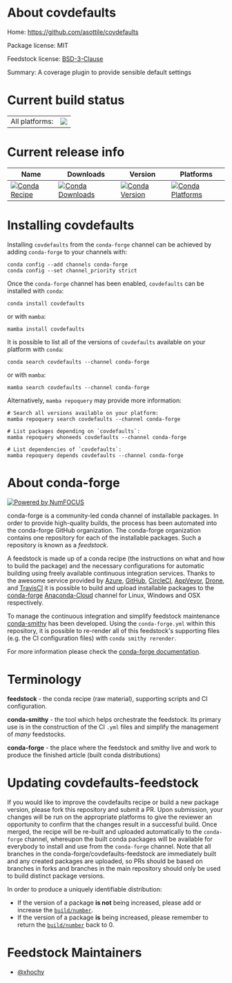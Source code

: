 About covdefaults
=================

Home: https://github.com/asottile/covdefaults

Package license: MIT

Feedstock license: [BSD-3-Clause](https://github.com/conda-forge/covdefaults-feedstock/blob/main/LICENSE.txt)

Summary: A coverage plugin to provide sensible default settings

Current build status
====================


<table><tr><td>All platforms:</td>
    <td>
      <a href="https://dev.azure.com/conda-forge/feedstock-builds/_build/latest?definitionId=15039&branchName=main">
        <img src="https://dev.azure.com/conda-forge/feedstock-builds/_apis/build/status/covdefaults-feedstock?branchName=main">
      </a>
    </td>
  </tr>
</table>

Current release info
====================

| Name | Downloads | Version | Platforms |
| --- | --- | --- | --- |
| [![Conda Recipe](https://img.shields.io/badge/recipe-covdefaults-green.svg)](https://anaconda.org/conda-forge/covdefaults) | [![Conda Downloads](https://img.shields.io/conda/dn/conda-forge/covdefaults.svg)](https://anaconda.org/conda-forge/covdefaults) | [![Conda Version](https://img.shields.io/conda/vn/conda-forge/covdefaults.svg)](https://anaconda.org/conda-forge/covdefaults) | [![Conda Platforms](https://img.shields.io/conda/pn/conda-forge/covdefaults.svg)](https://anaconda.org/conda-forge/covdefaults) |

Installing covdefaults
======================

Installing `covdefaults` from the `conda-forge` channel can be achieved by adding `conda-forge` to your channels with:

```
conda config --add channels conda-forge
conda config --set channel_priority strict
```

Once the `conda-forge` channel has been enabled, `covdefaults` can be installed with `conda`:

```
conda install covdefaults
```

or with `mamba`:

```
mamba install covdefaults
```

It is possible to list all of the versions of `covdefaults` available on your platform with `conda`:

```
conda search covdefaults --channel conda-forge
```

or with `mamba`:

```
mamba search covdefaults --channel conda-forge
```

Alternatively, `mamba repoquery` may provide more information:

```
# Search all versions available on your platform:
mamba repoquery search covdefaults --channel conda-forge

# List packages depending on `covdefaults`:
mamba repoquery whoneeds covdefaults --channel conda-forge

# List dependencies of `covdefaults`:
mamba repoquery depends covdefaults --channel conda-forge
```


About conda-forge
=================

[![Powered by
NumFOCUS](https://img.shields.io/badge/powered%20by-NumFOCUS-orange.svg?style=flat&colorA=E1523D&colorB=007D8A)](https://numfocus.org)

conda-forge is a community-led conda channel of installable packages.
In order to provide high-quality builds, the process has been automated into the
conda-forge GitHub organization. The conda-forge organization contains one repository
for each of the installable packages. Such a repository is known as a *feedstock*.

A feedstock is made up of a conda recipe (the instructions on what and how to build
the package) and the necessary configurations for automatic building using freely
available continuous integration services. Thanks to the awesome service provided by
[Azure](https://azure.microsoft.com/en-us/services/devops/), [GitHub](https://github.com/),
[CircleCI](https://circleci.com/), [AppVeyor](https://www.appveyor.com/),
[Drone](https://cloud.drone.io/welcome), and [TravisCI](https://travis-ci.com/)
it is possible to build and upload installable packages to the
[conda-forge](https://anaconda.org/conda-forge) [Anaconda-Cloud](https://anaconda.org/)
channel for Linux, Windows and OSX respectively.

To manage the continuous integration and simplify feedstock maintenance
[conda-smithy](https://github.com/conda-forge/conda-smithy) has been developed.
Using the ``conda-forge.yml`` within this repository, it is possible to re-render all of
this feedstock's supporting files (e.g. the CI configuration files) with ``conda smithy rerender``.

For more information please check the [conda-forge documentation](https://conda-forge.org/docs/).

Terminology
===========

**feedstock** - the conda recipe (raw material), supporting scripts and CI configuration.

**conda-smithy** - the tool which helps orchestrate the feedstock.
                   Its primary use is in the construction of the CI ``.yml`` files
                   and simplify the management of *many* feedstocks.

**conda-forge** - the place where the feedstock and smithy live and work to
                  produce the finished article (built conda distributions)


Updating covdefaults-feedstock
==============================

If you would like to improve the covdefaults recipe or build a new
package version, please fork this repository and submit a PR. Upon submission,
your changes will be run on the appropriate platforms to give the reviewer an
opportunity to confirm that the changes result in a successful build. Once
merged, the recipe will be re-built and uploaded automatically to the
`conda-forge` channel, whereupon the built conda packages will be available for
everybody to install and use from the `conda-forge` channel.
Note that all branches in the conda-forge/covdefaults-feedstock are
immediately built and any created packages are uploaded, so PRs should be based
on branches in forks and branches in the main repository should only be used to
build distinct package versions.

In order to produce a uniquely identifiable distribution:
 * If the version of a package **is not** being increased, please add or increase
   the [``build/number``](https://docs.conda.io/projects/conda-build/en/latest/resources/define-metadata.html#build-number-and-string).
 * If the version of a package **is** being increased, please remember to return
   the [``build/number``](https://docs.conda.io/projects/conda-build/en/latest/resources/define-metadata.html#build-number-and-string)
   back to 0.

Feedstock Maintainers
=====================

* [@xhochy](https://github.com/xhochy/)

